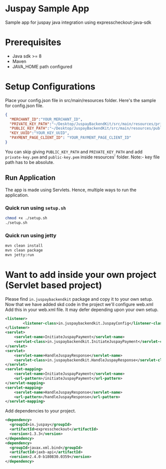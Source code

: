 # Juspay Sample App
Sample app for juspay java integration using expresscheckout-java-sdk

# Prerequisites
- Java sdk >= 8
- Maven
- JAVA_HOME path configured

# Setup Configurations
Place your config.json file in src/main/resources folder. Here's the sample for config.json file.
```json
{
  "MERCHANT_ID":"YOUR_MERCHANT_ID",
  "PRIVATE_KEY_PATH":"~/Desktop/JuspayBackendKit/src/main/resources/private-key.pem",
  "PUBLIC_KEY_PATH":"~/Desktop/JuspayBackendKit/src/main/resources/public-key.pem",
  "KEY_UUID":"YOUR_KEY_UUID",
  "PAYMENT_PAGE_CLIENT_ID": "YOUR_PAYMENT_PAGE_CLIENT_ID"
}
```
You can skip giving `PUBLIC_KEY_PATH` and `PRIVATE_KEY_PATH` and add `private-key.pem` and `public-key.pem` inside resources' folder.
Note:- key file path has to be absolute.

## Run Application
The app is made using Servlets. Hence, multiple ways to run the application.

### Quick run using `setup.sh`
```bash
chmod +x ./setup.sh
./setup.sh
```

### Quick run using jetty
```bash
mvn clean install
mvn clean package
mvn jetty:run
```

# Want to add inside your own project (Servlet based project)
Please find `in.juspaybackendkit` package and copy it to your own setup. Now that we have added skd code in the project we'll configure web.xml
Add this in your web.xml file. It may defer depending upon your own setup.

```xml
<listener>
        <listener-class>in.juspaybackendkit.JuspayConfig</listener-class>
</listener>
<servlet>
    <servlet-name>InitiateJuspayPayment</servlet-name>
    <servlet-class>in.juspaybackendkit.InitiateJuspayPayment</servlet-class>
</servlet>
<servlet>
    <servlet-name>HandleJuspayResponse</servlet-name>
    <servlet-class>in.juspaybackendkit.HandleJuspayResponse</servlet-class>
</servlet>
<servlet-mapping>
    <servlet-name>InitiateJuspayPayment</servlet-name>
    <url-pattern>/initiateJuspayPayment</url-pattern>
</servlet-mapping>
<servlet-mapping>
    <servlet-name>HandleJuspayResponse</servlet-name>
    <url-pattern>/handleJuspayResponse</url-pattern>
</servlet-mapping>
```

Add dependencies to your project.

```xml
<dependency>
  <groupId>in.juspay</groupId>
  <artifactId>expresscheckout</artifactId>
  <version>1.3.3</version>
</dependency>
<dependency>
  <groupId>javax.xml.bind</groupId>
  <artifactId>jaxb-api</artifactId>
  <version>2.4.0-b180830.0359</version>
</dependency>
```